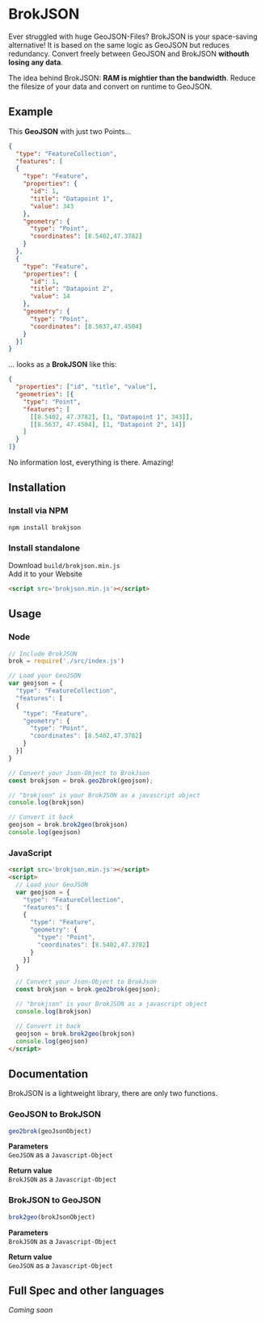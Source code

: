 # BrokJSON
Ever struggled with huge GeoJSON-Files? BrokJSON is your space-saving alternative! It is based on the same logic as GeoJSON but reduces redundancy. Convert freely between GeoJSON and BrokJSON **withouth losing any data**.  
  
The idea behind BrokJSON: **RAM is mightier than the bandwidth**. Reduce the filesize of your data and convert on runtime to GeoJSON.

## Example
This **GeoJSON** with just two Points...
```json
{
  "type": "FeatureCollection",
  "features": [
  {
    "type": "Feature",
    "properties": {
      "id": 1,
      "title": "Datapoint 1",
      "value": 343
    },
    "geometry": {
      "type": "Point",
      "coordinates": [8.5402,47.3782]
    }
  },
  {
    "type": "Feature",
    "properties": {
      "id": 1,
      "title": "Datapoint 2",
      "value": 14
    },
    "geometry": {
      "type": "Point",
      "coordinates": [8.5637,47.4504]
    }
  }]
}
```
... looks as a **BrokJSON** like this:

```json
{
  "properties": ["id", "title", "value"],
  "geometries": [{
    "type": "Point",
    "features": [
      [[8.5402, 47.3782], [1, "Datapoint 1", 343]],
      [[8.5637, 47.4504], [1, "Datapoint 2", 14]]
    ]
  }
]}
```
No information lost, everything is there. Amazing!


## Installation
### Install via NPM
```console
npm install brokjson
```

### Install standalone
Download `build/brokjson.min.js`  
Add it to your Website
```html
<script src='brokjson.min.js'></script>
```

## Usage
### Node
```js
// Include BrokJSON
brok = require('./src/index.js')

// Load your GeoJSON
var geojson = {
  "type": "FeatureCollection",
  "features": [
  {
    "type": "Feature",
    "geometry": {
      "type": "Point",
      "coordinates": [8.5402,47.3782]
    }
  }]
}

// Convert your Json-Object to BrokJson
const brokjson = brok.geo2brok(geojson);

// "brokjson" is your BrokJSON as a javascript object
console.log(brokjson)

// Convert it back
geojson = brok.brok2geo(brokjson)
console.log(geojson)
```

### JavaScript
```html
<script src='brokjson.min.js'></script>
<script>
  // Load your GeoJSON
  var geojson = {
    "type": "FeatureCollection",
    "features": [
    {
      "type": "Feature",
      "geometry": {
        "type": "Point",
        "coordinates": [8.5402,47.3782]
      }
    }]
  }

  // Convert your Json-Object to BrokJson
  const brokjson = brok.geo2brok(geojson);

  // "brokjson" is your BrokJSON as a javascript object
  console.log(brokjson)

  // Convert it back
  geojson = brok.brok2geo(brokjson)
  console.log(geojson)
</script>

```

## Documentation
BrokJSON is a lightweight library, there are only two functions.
### GeoJSON to BrokJSON
```js
geo2brok(geoJsonObject)
```
**Parameters**  
`GeoJSON` as a `Javascript-Object`

**Return value**  
`BrokJSON` as a `Javascript-Object`

### BrokJSON to GeoJSON
```js
brok2geo(brokJsonObject)
```
**Parameters**  
`BrokJSON` as a `Javascript-Object`

**Return value**  
`GeoJSON` as a `Javascript-Object`

## Full Spec and other languages
*Coming soon*